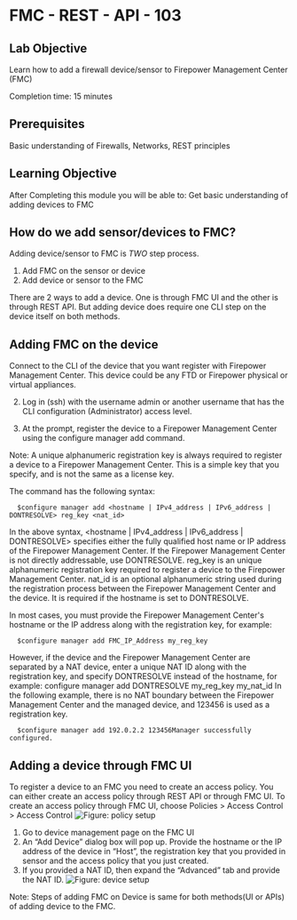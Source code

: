 # FMC - REST - API - 103

## Lab Objective

Learn how to add a firewall device/sensor to Firepower Management Center (FMC)

Completion time: 15 minutes

## Prerequisites
Basic understanding of Firewalls, Networks, REST principles


## Learning Objective
After Completing this module you will be able to:
Get basic understanding of adding devices to FMC


## How do we add sensor/devices to FMC?
Adding device/sensor to FMC is *TWO* step process.
1. Add FMC on the sensor or device
2. Add device or sensor to the FMC

There are 2 ways to add a device. One is through FMC UI and the other is through REST API.
But adding device does require one CLI step on the device itself on both methods.

## Adding FMC on the device
  Connect to the CLI of the device that you want register with Firepower Management Center. This device could be any FTD or Firepower physical or virtual appliances.

2. Log in (ssh) with the username admin or another username that has the CLI configuration (Administrator) access level.

3. At the prompt, register the device to a Firepower Management Center using the configure manager add command.

  Note: A unique alphanumeric registration key is always required to register a device to a Firepower Management Center. This is a simple key that you specify, and is not the same as a license key.

  The command has the following syntax:
```shell
  $configure manager add <hostname | IPv4_address | IPv6_address | DONTRESOLVE> reg_key <nat_id>
```
In the above syntax,
<hostname | IPv4_address | IPv6_address | DONTRESOLVE> specifies either the fully qualified host name or IP address of the Firepower Management Center. If the Firepower Management Center is not directly addressable, use DONTRESOLVE.
reg_key is an unique alphanumeric registration key required to register a device to the Firepower Management Center.
nat_id is an optional alphanumeric string used during the registration process between the Firepower Management Center and the device. It is required if the hostname is set to DONTRESOLVE.

  In most cases, you must provide the Firepower Management Center's hostname or the IP address along with the registration key, for example:
```shell
  $configure manager add FMC_IP_Address my_reg_key
```
  However, if the device and the Firepower Management Center are separated by a NAT device, enter a unique NAT ID along with the registration key, and specify DONTRESOLVE instead of the hostname, for example:
  configure manager add DONTRESOLVE my_reg_key my_nat_id
  In the following example, there is no NAT boundary between the Firepower Management Center and the managed device, and 123456 is used as a registration key.
```shell
  $configure manager add 192.0.2.2 123456Manager successfully configured.
```
## Adding a device through FMC UI
To register a device to an FMC you need to create an access policy. You can either create an access policy through REST API or through FMC UI.
To create an access policy through FMC UI, choose Policies > Access Control > Access Control
![Figure: policy setup](/posts/files/firepower-restapi-103/assets/images/uiimage1.png)
  1.	Go to device management page on the FMC UI
  2.	An “Add Device” dialog box will pop up. Provide the hostname or the IP address of the device in “Host”,
      the registration key that you provided in sensor and the access policy that you just created.   
  3.	If you provided a NAT ID, then expand the “Advanced” tab and provide the NAT ID.
![Figure: device setup](/posts/files/firepower-restapi-103/assets/images/firesight-04.png)

Note: Steps of adding FMC on Device is same for both methods(UI or APIs) of adding device to the FMC.
